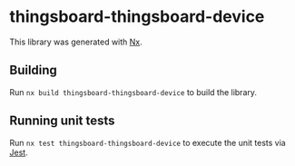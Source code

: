 # thingsboard-thingsboard-device

This library was generated with [Nx](https://nx.dev).

## Building

Run `nx build thingsboard-thingsboard-device` to build the library.

## Running unit tests

Run `nx test thingsboard-thingsboard-device` to execute the unit tests via [Jest](https://jestjs.io).
